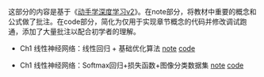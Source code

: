 这部分的内容是基于《[动手学深度学习v2](https://zh-v2.d2l.ai/)》。在note部分，将教材中重要的概念和公式做了批注。在code部分，简化为仅用于实现章节概念的代码并修改调试跑通，添加了大量批注以配合初学者的理解。

- Ch1 线性神经网络：线性回归 + 基础优化算法 [note](https://mailbnueducn-my.sharepoint.com/:b:/g/personal/sjs_mail_bnu_edu_cn/EfLnz4isGJ9LhDAHSfiTQLMBtEFiefaTPLDL699VnVP88w?e=Jb27z4) [code](https://samuelssj123.github.io/contents/DEEPLEARNING/DeepLearning(1).html)
  
- Ch1 线性神经网络：Softmax回归+损失函数+图像分类数据集 [note](https://mailbnueducn-my.sharepoint.com/:b:/g/personal/sjs_mail_bnu_edu_cn/EaR9FKhTZaFAsMchoB1de1wBrbFFsYFhEQnQ4OtCF6JKKw?e=IVfxrD) [code](https://samuelssj123.github.io/contents/DEEPLEARNING/DeepLearning(2).html)
